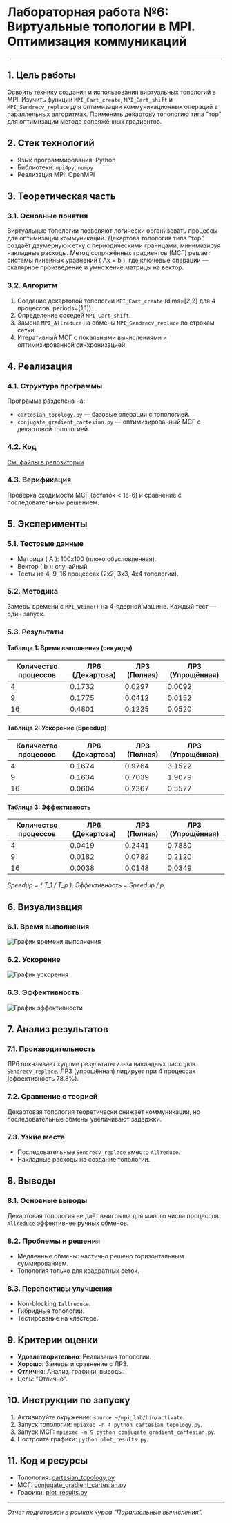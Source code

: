 # Лабораторная работа №6: Виртуальные топологии в MPI. Оптимизация коммуникаций

---

## 1. Цель работы
Освоить технику создания и использования виртуальных топологий в MPI. Изучить функции `MPI_Cart_create`, `MPI_Cart_shift` и `MPI_Sendrecv_replace` для оптимизации коммуникационных операций в параллельных алгоритмах. Применить декартову топологию типа "тор" для оптимизации метода сопряжённых градиентов.

## 2. Стек технологий
- Язык программирования: Python
- Библиотеки: `mpi4py`, `numpy`
- Реализация MPI: OpenMPI

## 3. Теоретическая часть
### 3.1. Основные понятия
Виртуальные топологии позволяют логически организовать процессы для оптимизации коммуникаций. Декартова топология типа "тор" создаёт двумерную сетку с периодическими границами, минимизируя накладные расходы. Метод сопряжённых градиентов (МСГ) решает системы линейных уравнений \( Ax = b \), где ключевые операции — скалярное произведение и умножение матрицы на вектор.

### 3.2. Алгоритм
1. Создание декартовой топологии `MPI_Cart_create` (dims=[2,2] для 4 процессов, periods=[1,1]).
2. Определение соседей `MPI_Cart_shift`.
3. Замена `MPI_Allreduce` на обмены `MPI_Sendrecv_replace` по строкам сетки.
4. Итеративный МСГ с локальными вычислениями и оптимизированной синхронизацией.

## 4. Реализация
### 4.1. Структура программы
Программа разделена на:
- `cartesian_topology.py` — базовые операции с топологией.
- `conjugate_gradient_cartesian.py` — оптимизированный МСГ с декартовой топологией.

### 4.2. Код
[См. файлы в репозитории](https://github.com/Hxrdbvss/MPI_Laba_6/tree/main/lab6)

### 4.3. Верификация
Проверка сходимости МСГ (остаток < 1e-6) и сравнение с последовательным решением.

## 5. Эксперименты
### 5.1. Тестовые данные
- Матрица \( A \): 100x100 (плохо обусловленная).
- Вектор \( b \): случайный.
- Тесты на 4, 9, 16 процессах (2x2, 3x3, 4x4 топологии).

### 5.2. Методика
Замеры времени с `MPI_Wtime()` на 4-ядерной машине. Каждый тест — один запуск.

### 5.3. Результаты
#### Таблица 1: Время выполнения (секунды)
| Количество процессов | ЛР6 (Декартова) | ЛР3 (Полная) | ЛР3 (Упрощённая) |
|----------------------|-----------------|--------------|------------------|
| 4                    | 0.1732          | 0.0297       | 0.0092           |
| 9                    | 0.1775          | 0.0412       | 0.0152           |
| 16                   | 0.4801          | 0.1225       | 0.0520           |

#### Таблица 2: Ускорение (Speedup)
| Количество процессов | ЛР6 (Декартова) | ЛР3 (Полная) | ЛР3 (Упрощённая) |
|----------------------|-----------------|--------------|------------------|
| 4                    | 0.1674          | 0.9764       | 3.1522           |
| 9                    | 0.1634          | 0.7039       | 1.9079           |
| 16                   | 0.0604          | 0.2367       | 0.5577           |

#### Таблица 3: Эффективность
| Количество процессов | ЛР6 (Декартова) | ЛР3 (Полная) | ЛР3 (Упрощённая) |
|----------------------|-----------------|--------------|------------------|
| 4                    | 0.0419          | 0.2441       | 0.7880           |
| 9                    | 0.0182          | 0.0782       | 0.2120           |
| 16                   | 0.0038          | 0.0148       | 0.0349           |

*Speedup = \( T_1 / T_p \), Эффективность = Speedup / p.*

## 6. Визуализация
### 6.1. Время выполнения
![График времени выполнения](images/performance_comparison.png)

### 6.2. Ускорение
![График ускорения](images/speedup_comparison.png)

### 6.3. Эффективность
![График эффективности](images/efficiency_comparison.png)

## 7. Анализ результатов
### 7.1. Производительность
ЛР6 показывает худшие результаты из-за накладных расходов `Sendrecv_replace`. ЛР3 (упрощённая) лидирует при 4 процессах (эффективность 78.8%).

### 7.2. Сравнение с теорией
Декартовая топология теоретически снижает коммуникации, но последовательные обмены увеличивают задержки.

### 7.3. Узкие места
- Последовательные `Sendrecv_replace` вместо `Allreduce`.
- Накладные расходы на создание топологии.

## 8. Выводы
### 8.1. Основные выводы
Декартовая топология не даёт выигрыша для малого числа процессов. `Allreduce` эффективнее ручных обменов.

### 8.2. Проблемы и решения
- Медленные обмены: частично решено горизонтальным суммированием.
- Топология только для квадратных сеток.

### 8.3. Перспективы улучшения
- Non-blocking `Iallreduce`.
- Гибридные топологии.
- Тестирование на кластере.

## 9. Критерии оценки
- **Удовлетворительно**: Реализация топологии.
- **Хорошо**: Замеры и сравнение с ЛР3.
- **Отлично**: Анализ, графики, выводы.
- Цель: "Отлично".

## 10. Инструкции по запуску
1. Активируйте окружение: `source ~/mpi_lab/bin/activate`.
2. Запуск топологии: `mpiexec -n 4 python cartesian_topology.py`.
3. Запуск МСГ: `mpiexec -n 9 python conjugate_gradient_cartesian.py`.
4. Постройте графики: `python plot_results.py`.

## 11. Код и ресурсы
- Топология: [cartesian_topology.py](https://github.com/Hxrdbvss/MPI_Laba_6/blob/main/lab6/cartesian_topology.py)
- МСГ: [conjugate_gradient_cartesian.py](https://github.com/Hxrdbvss/MPI_Laba_6/blob/main/lab6/conjugate_gradient_cartesian.py)
- Графики: [plot_results.py](https://github.com/Hxrdbvss/MPI_Laba_6/blob/main/lab6/plot_results.py)

---

*Отчет подготовлен в рамках курса "Параллельные вычисления".*

